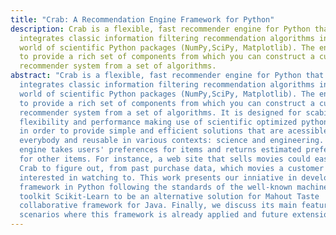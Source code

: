 ```yaml
---
title: "Crab: A Recommendation Engine Framework for Python"
description: Crab is a flexible, fast recommender engine for Python that
  integrates classic information filtering recommendation algorithms in the
  world of scientific Python packages (NumPy,SciPy, Matplotlib). The engine aims
  to provide a rich set of components from which you can construct a customized
  recommender system from a set of algorithms.
abstract: "Crab is a flexible, fast recommender engine for Python that
  integrates classic information filtering recommendation algorithms in the
  world of scientific Python packages (NumPy,SciPy, Matplotlib). The engine aims
  to provide a rich set of components from which you can construct a customized
  recommender system from a set of algorithms. It is designed for scability,
  flexibility and performance making use of scientific optimized python packages
  in order to provide simple and efficient solutions that are acessible to
  everybody and reusable in various contexts: science and engineering. The
  engine takes users' preferences for items and returns estimated preferences
  for other items. For instance, a web site that sells movies could easily use
  Crab to figure out, from past purchase data, which movies a customer might be
  interested in watching to. This work presents our inniative in developing this
  framework in Python following the standards of the well-known machine learning
  toolkit Scikit-Learn to be an alternative solution for Mahout Taste
  collaborative framework for Java. Finally, we discuss its main features, real
  scenarios where this framework is already applied and future extensions."
---
```


